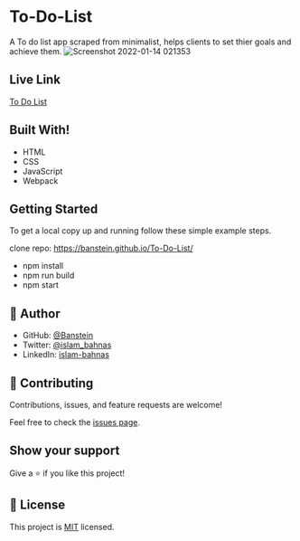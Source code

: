 # To-Do-List

A To do list app scraped from minimalist, helps clients to set thier goals and achieve them.
![Screenshot 2022-01-14 021353](https://user-images.githubusercontent.com/35707975/149429422-7083dd9e-8036-471e-928e-b0dc53098f02.png)


## Live Link

[To Do List](https://banstein.github.io/To-Do-List/dist/index.html)

## Built With!

- HTML
- CSS
- JavaScript
- Webpack

## Getting Started

To get a local copy up and running follow these simple example steps.

clone repo: https://banstein.github.io/To-Do-List/
- npm install
- npm run build
- npm start

## 👤 **Author**

- GitHub: [@Banstein](https://github.com/Banstein)
- Twitter: [@islam_bahnas](https://twitter.com/islam_bahnas)
- LinkedIn: [islam-bahnas](www.linkedin.com/in/islam-bahnas)

## 🤝 Contributing

Contributions, issues, and feature requests are welcome!

Feel free to check the [issues page](../../issues/).

## Show your support

Give a ⭐️ if you like this project!

## 📝 License

This project is [MIT](./LICENSE) licensed.
